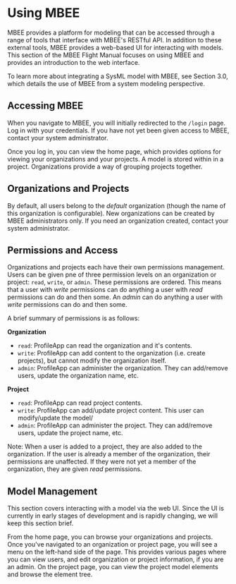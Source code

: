 # Using MBEE

MBEE provides a platform for modeling that can be accessed through a range of
tools that interface with MBEE's RESTful API. In addition to these external 
tools, MBEE provides a web-based UI for interacting with models. This section
of the MBEE Flight Manual focuses on using MBEE and provides an introduction
to the web interface.

To learn more about integrating a SysML model with MBEE, see
Section 3.0, which details the use of MBEE from a system modeling perspective.

## Accessing MBEE
When you navigate to MBEE, you will initially redirected to the `/login` page. 
Log in with your credentials. If you have not yet been given access to MBEE,
contact your system administrator. 

Once you log in, you can view the home page, which provides options for viewing 
your organizations and your projects. A model is stored within in a project. 
Organizations provide a way of grouping projects together.

## Organizations and Projects

By default, all users belong to the *default* organization (though the name of
this organization is configurable). New organizations can be created by MBEE 
administrators only. If you need an organization created, contact your system
administrator.

## Permissions and Access

Organizations and projects each have their own permissions management. 
Users can be given pne of three permission levels on an organization or
project: `read`, `write`, or `admin`. These permissions are ordered. This means
 that a user with *write* permissions can do anything a user with *read* 
 permissions can do and then some. An *admin* can do anything a user with 
 *write* permissions can do and then some.
 
 A brief summary of permissions is as follows:

**Organization**
- `read`: ProfileApp can read the organization and it's contents.
- `write`: ProfileApp can add content to the organization (i.e. create projects), but
cannot modify the organization itself.
- `admin`: ProfileApp can administer the organization. They can add/remove users, 
update the organization name, etc.

**Project**
- `read`: ProfileApp can read project contents. 
- `write`: ProfileApp can add/update project content. This user can modify/update the
model/ 
- `admin`: ProfileApp can administer the project. They can add/remove users, 
update the project name, etc.

Note: When a user is added to a project, they are also added to the 
organization. If the user is already a member of the organization, their 
permissions are unaffected. If they were not yet a member of the organization,
they are given *read* permissions.

## Model Management

This section covers interacting with a model via the web UI. Since the UI
is currently in early stages of development and is rapidly changing, we will
keep this section brief.

From the home page, you can browse your organizations and projects. Once you've
navigated to an organization or project page, you will see a menu on the left-hand 
side of the page. This provides various pages where you can view users, and
edit organization or project information, if you are an admin. On the project page,
you can view the project model elements and browse the element tree.

